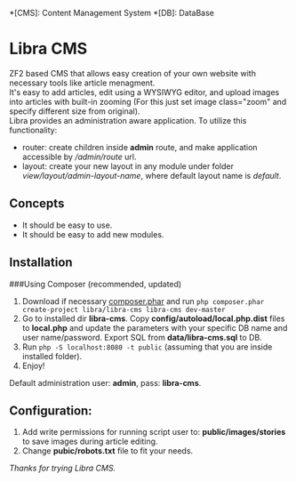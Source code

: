 *[CMS]: Content Management System
*[DB]: DataBase

Libra CMS
=======================
ZF2 based CMS that allows easy creation of your own website with necessary tools like article menagment.  
It's easy to add articles, edit using a WYSIWYG editor, and upload images into articles with built-in zooming
  (For this just set image class="zoom" and specify different size from original).  
Libra provides an administration aware application. To utilize this functionality:
-   router: create children inside __admin__ route, and make application accessible by _/admin/route_ url.
-   layout: create your new layout in any module under folder _view/layout/admin-layout-name_, where default layout name is _default_.
  

Concepts
------------
* It should be easy to use.
* It should be easy to add new modules.


Installation
------------

###Using Composer (recommended, updated)

1. Download if necessary [composer.phar](http://getcomposer.org/download/) and 
   run `php composer.phar create-project libra/libra-cms libra-cms dev-master`
2. Go to installed dir __libra-cms__. Copy __config/autoload/local.php.dist__ files to __local.php__ and update the  parameters with your specific DB name and user name/password. Export SQL from __data/libra-cms.sql__ to DB.
3. Run `php -S localhost:8080 -t public` (assuming that you are inside installed folder).
4. Enjoy!

Default administration user: __admin__, pass: __libra-cms__.

Configuration:
-----------------
1. Add write permissions for running script user to:
   __public/images/stories__ to save images during article editing.
2. Change __pubic/robots.txt__ file to fit your needs.

*Thanks for trying Libra CMS.*
